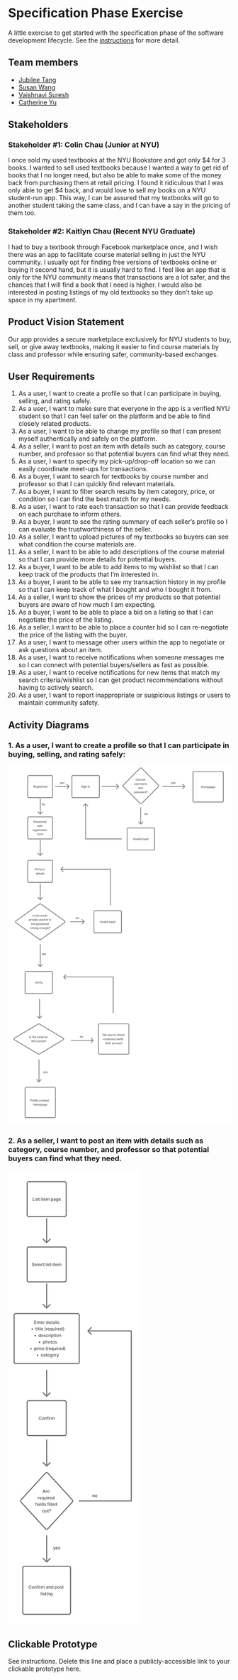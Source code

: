 # Specification Phase Exercise

A little exercise to get started with the specification phase of the software development lifecycle. See the [instructions](instructions.md) for more detail.

## Team members

- [Jubilee Tang](https://github.com/MajesticSeagull26)
- [Susan Wang](https://github.com/sw5556)
- [Vaishnavi Suresh](https://github.com/vaishnavi-suresh)
- [Catherine Yu](https://github.com/catherineyu2014)

## Stakeholders

### Stakeholder #1: Colin Chau (Junior at NYU)
I once sold my used textbooks at the NYU Bookstore and got only $4 for 3 books. I wanted to sell used textbooks because I wanted a way to get rid of books that I no longer need, but also be able to make some of the money back from purchasing them at retail pricing. I found it ridiculous that I was only able to get $4 back, and would love to sell my books on a NYU student-run app. This way, I can be assured that my textbooks will go to another student taking the same class, and I can have a say in the pricing of them too. 

### Stakeholder #2: Kaitlyn Chau (Recent NYU Graduate)
I had to buy a textbook through Facebook marketplace once, and I wish there was an app to facilitate course material selling in just the NYU community. I usually opt for finding free versions of textbooks online or buying it second hand, but it is usually hard to find. I feel like an app that is only for the NYU community means that transactions are a lot safer, and the chances that I will find a book that I need is higher. I would also be interested in posting listings of my old textbooks so they don’t take up space in my apartment. 

## Product Vision Statement
Our app provides a secure marketplace exclusively for NYU students to buy, sell, or give away textbooks, making it easier to find course materials by class and professor while ensuring safer, community-based exchanges.

## User Requirements
1. As a user, I want to create a profile so that I can participate in buying, selling, and rating safely.
2. As a user, I want to make sure that everyone in the app is a verified NYU student so that I can feel safer on the platform and be able to find closely related products.
3. As a user, I want to be able to change my profile so that I can present myself authentically and safely on the platform.
4. As a seller, I want to post an item with details such as category, course number, and professor so that potential buyers can find what they need.
5. As a user, I want to specify my pick-up/drop-off location so we can easily coordinate meet-ups for transactions.
6. As a buyer, I want to search for textbooks by course number and professor so that I can quickly find relevant materials.
7. As a buyer, I want to filter search results by item category, price, or condition so I can find the best match for my needs.
8. As a user, I want to rate each transaction so that I can provide feedback on each purchase to inform others.
9. As a buyer, I want to see the rating summary of each seller’s profile so I can evaluate the trustworthiness of the seller.
10. As a seller, I want to upload pictures of my textbooks so buyers can see what condition the course materials are.
11. As a seller, I want to be able to add descriptions of the course material so that I can provide more details for potential buyers.
12. As a buyer, I want to be able to add items to my wishlist so that I can keep track of the products that I’m interested in.
13. As a buyer, I want to be able to see my transaction history in my profile so that I can keep track of what I bought and who I bought it from.
14. As a seller, I want to show the prices of my products so that potential buyers are aware of how much I am expecting.
15. As a buyer, I want to be able to place a bid on a listing so that I can negotiate the price of the listing.
16. As a seller, I want to be able to place a counter bid so I can re-negotiate the price of the listing with the buyer. 
17. As a user, I want to message other users within the app to negotiate or ask questions about an item.
18. As a user, I want to receive notifications when someone messages me so I can connect with potential buyers/sellers as fast as possible. 
19. As a user, I want to receive notifications for new items that match my search criteria/wishlist so I can get product recommendations without having to actively search. 
20. As a user, I want to report inappropriate or suspicious listings or users to maintain community safety.

## Activity Diagrams
### 1. As a user, I want to create a profile so that I can participate in buying, selling, and rating safely: 
![UML activity diagram for user story 1](image.png)

### 2. As a seller, I want to post an item with details such as category, course number, and professor so that potential buyers can find what they need.
![UML activity diagram for user story 4](image-1.png)
## Clickable Prototype

See instructions. Delete this line and place a publicly-accessible link to your clickable prototype here.
